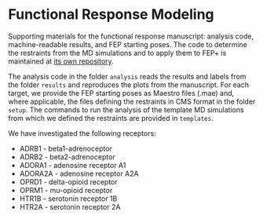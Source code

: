 # Functional Response Modeling

Supporting materials for the functional response manuscript: analysis code, machine-readable results, and FEP starting poses. The code to determine the restraints from the MD simulations and to apply them to FEP+ is maintained at [its own repository](https://github.com/schrodinger/fep-restraints).

The analysis code in the folder `analysis` reads the results and labels from the folder `results` and reproduces the plots from the manuscript.
For each target, we provide the FEP starting poses as Maestro files (.mae) and, where applicable, the files defining the restraints in CMS format in the folder `setup`. The commands to run the analysis of the template MD simulations from which we defined the restraints are provided in `templates`.

We have investigated the following receptors:
- ADRB1 - beta1-adrenoceptor
- ADRB2 - beta2-adrenoceptor
- ADORA1 - adenosine receptor A1
- ADORA2A - adenosine receptor A2A
- OPRD1 - delta-opioid receptor
- OPRM1 - mu-opioid receptor
- HTR1B - serotonin receptor 1B
- HTR2A - serotonin receptor 2A
